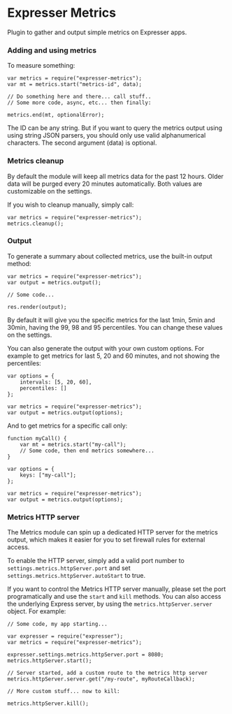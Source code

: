 # Expresser Metrics

Plugin to gather and output simple metrics on Expresser apps.

### Adding and using metrics

To measure something:

    var metrics = require("expresser-metrics");
    var mt = metrics.start("metrics-id", data);

    // Do something here and there... call stuff..
    // Some more code, async, etc... then finally:

    metrics.end(mt, optionalError);

The ID can be any string. But if you want to query the metrics output using
using string JSON parsers, you should only use valid alphanumerical characters.
The second argument (data) is optional.

### Metrics cleanup

By default the module will keep all metrics data for the past 12 hours.
Older data will be purged every 20 minutes automatically. Both values
are customizable on the settings.

If you wish to cleanup manually, simply call:

    var metrics = require("expresser-metrics");
    metrics.cleanup();

### Output

To generate a summary about collected metrics, use the built-in output method:

    var metrics = require("expresser-metrics");
    var output = metrics.output();

    // Some code...

    res.render(output);

By default it will give you the specific metrics for the last 1min, 5min and 30min,
having the 99, 98 and 95 percentiles. You can change these values on the settings.

You can also generate the output with your own custom options. For example to get
metrics for last 5, 20 and 60 minutes, and not showing the percentiles:

    var options = {
        intervals: [5, 20, 60],
        percentiles: []
    };

    var metrics = require("expresser-metrics");
    var output = metrics.output(options);

And to get metrics for a specific call only:

    function myCall() {
        var mt = metrics.start("my-call");
        // Some code, then end metrics somewhere...
    }

    var options = {
        keys: ["my-call"];
    };

    var metrics = require("expresser-metrics");
    var output = metrics.output(options);

### Metrics HTTP server

The Metrics module can spin up a dedicated HTTP server for the metrics output,
which makes it easier for you to set firewall rules for external access.

To enable the HTTP server, simply add a valid port number to `settings.metrics.httpServer.port`
and set `settings.metrics.httpServer.autoStart` to true.

If you want to control the Metrics HTTP server manually, please set the port programatically
and use the `start` and `kill` methods. You can also access the underlying Express server,
by using the `metrics.httpServer.server` object. For example:

    // Some code, my app starting...

    var expresser = require("expresser");
    var metrics = require("expresser-metrics");

    expresser.settings.metrics.httpServer.port = 8080;
    metrics.httpServer.start();

    // Server started, add a custom route to the metrics http server
    metrics.httpServer.server.get("/my-route", myRouteCallback);

    // More custom stuff... now to kill:

    metrics.httpServer.kill();

